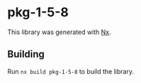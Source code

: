 # pkg-1-5-8

This library was generated with [Nx](https://nx.dev).

## Building

Run `nx build pkg-1-5-8` to build the library.
